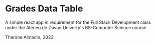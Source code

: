 # Grades Data Table
 A simple react app in requirement for the Full Stack Development class under the Ateneo de Davao Univerty's BS-Computer Science course

Therone Almadin, 2023
